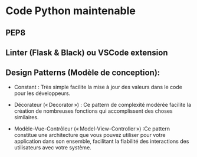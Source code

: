 # Code Python maintenable


## PEP8

## Linter (Flask & Black) ou VSCode extension

## Design Patterns (Modèle de conception):

- Constant : Très simple facilite la mise à jour des valeurs dans le code pour les développeurs.

- Décorateur (« Decorator ») : Ce pattern de complexité modérée facilite la création de nombreuses fonctions qui accomplissent des choses similaires.

- Modèle-Vue-Contrôleur (« Model-View-Controller ») :Ce pattern constitue une architecture que vous pouvez utiliser pour votre application dans son ensemble, facilitant la fiabilité des interactions des utilisateurs avec votre système.
